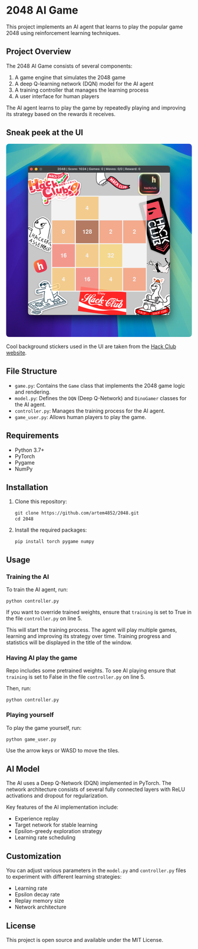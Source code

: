 # 2048 AI Game

This project implements an AI agent that learns to play the popular game 2048 using reinforcement learning techniques.

## Project Overview

The 2048 AI Game consists of several components:

1. A game engine that simulates the 2048 game
2. A deep Q-learning network (DQN) model for the AI agent
3. A training controller that manages the learning process
4. A user interface for human players

The AI agent learns to play the game by repeatedly playing and improving its strategy based on the rewards it receives.

## Sneak peek at the UI

![2048 Game UI](ui.png)

Cool background stickers used in the UI are taken from the [Hack Club website](https://hackclub.com/stickers/).

## File Structure

- `game.py`: Contains the `Game` class that implements the 2048 game logic and rendering.
- `model.py`: Defines the `DQN` (Deep Q-Network) and `DinoGamer` classes for the AI agent.
- `controller.py`: Manages the training process for the AI agent.
- `game_user.py`: Allows human players to play the game.

## Requirements

- Python 3.7+
- PyTorch
- Pygame
- NumPy

## Installation

1. Clone this repository:

   ```
   git clone https://github.com/artem4852/2048.git
   cd 2048
   ```

2. Install the required packages:
   ```
   pip install torch pygame numpy
   ```

## Usage

### Training the AI

To train the AI agent, run:

```
python controller.py
```

If you want to override trained weights, ensure that `training` is set to True in the file `controller.py` on line 5.

This will start the training process. The agent will play multiple games, learning and improving its strategy over time. Training progress and statistics will be displayed in the title of the window.

### Having AI play the game

Repo includes some pretrained weights. To see AI playing ensure that `training` is set to False in the file `controller.py` on line 5.

Then, run:

```
python controller.py
```

### Playing yourself

To play the game yourself, run:

```
python game_user.py
```

Use the arrow keys or WASD to move the tiles.

## AI Model

The AI uses a Deep Q-Network (DQN) implemented in PyTorch. The network architecture consists of several fully connected layers with ReLU activations and dropout for regularization.

Key features of the AI implementation include:

- Experience replay
- Target network for stable learning
- Epsilon-greedy exploration strategy
- Learning rate scheduling

## Customization

You can adjust various parameters in the `model.py` and `controller.py` files to experiment with different learning strategies:

- Learning rate
- Epsilon decay rate
- Replay memory size
- Network architecture

## License

This project is open source and available under the MIT License.
